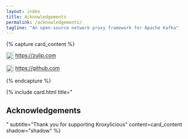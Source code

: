 ```yaml
---
layout: index
title: Acknowledgements
permalink: /acknowledgements/
tagline: "An open-source network proxy framework for Apache Kafka"
---
```


{% capture card_content %}
<br />
<p>
<img src="{{ '/images/zulip-icon-circle.svg' | absolute_url }}" style="height: 1.5em; vertical-align: middle;">
<span><a href="https://zulip.com">https://zulip.com</a></span>
</p>
<p>
<img src="{{ '/images/github-mark.svg' | absolute_url }}" style="height: 1.5em; vertical-align: middle;">
<span><a href="https://github.com">https://github.com</a></span>
</p>
{% endcapture %}

{% include card.html title="<h2>Acknowledgements</h2>" subtitle="Thank you for supporting Kroxylicious" content=card_content shadow="shadow" %}